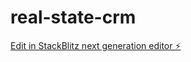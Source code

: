 # real-state-crm

[Edit in StackBlitz next generation editor ⚡️](https://stackblitz.com/~/github.com/jdaqu/real-state-crm)